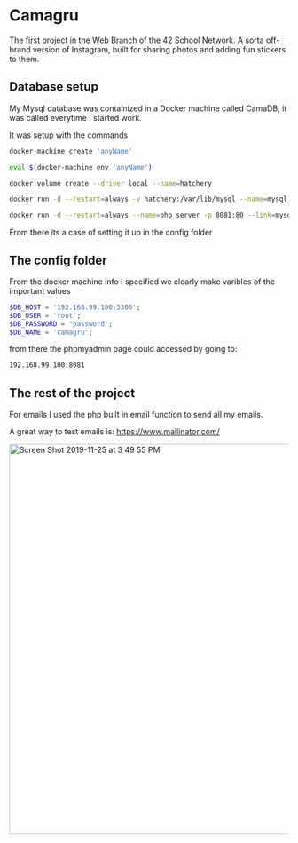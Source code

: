 # Camagru
The first project in the Web Branch of the 42 School Network. A sorta off-brand version of Instagram, built for sharing photos and adding fun stickers to them.

## Database setup

My Mysql database was containized in a Docker machine called CamaDB, it was called everytime I started work. 

It was setup with the commands

```bash
docker-machine create 'anyName'

eval $(docker-machine env 'anyName')

docker volume create --driver local --name=hatchery

docker run -d --restart=always -v hatchery:/var/lib/mysql --name=mysql_server -p 3306:3306 -e MYSQL_ROOT_PASSWORD=password -e MYSQL_DATABASE=ft_'CurrentUser' mysql --default-authentication-plugin=mysql_native_password

docker run -d --restart=always --name=php_server -p 8081:80 --link=mysql_server:mysql -e PMA_HOST=mysql_server phpmyadmin/phpmyadmin
```

From there its a case of setting it up in the config folder

## The config folder

From the docker machine info I specified we clearly make varibles of the important values
```php
$DB_HOST = '192.168.99.100:3306';
$DB_USER = 'root';
$DB_PASSWORD = 'password';
$DB_NAME = 'camagru';
```
from there the phpmyadmin page could accessed by going to:
```bash
192.168.99.100:8081
```

## The rest of the project

For emails I used the php built in email function to send all my emails. 



A great way to test emails is: https://www.mailinator.com/ 

<img width="703" alt="Screen Shot 2019-11-25 at 3 49 55 PM" src="https://user-images.githubusercontent.com/22520221/69587851-b046d100-0f9b-11ea-9474-0f7e5c6d863a.png">

